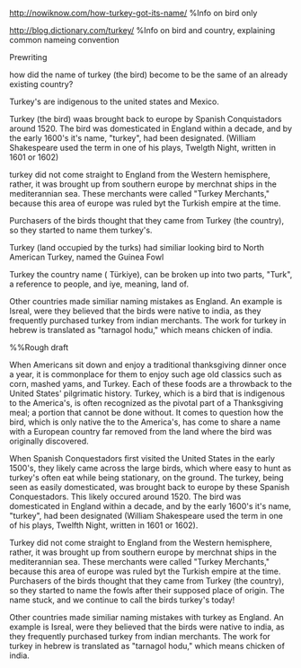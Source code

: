 http://nowiknow.com/how-turkey-got-its-name/ %Info on bird only

http://blog.dictionary.com/turkey/ %Info on bird and country, explaining common nameing convention

Prewriting

how did the name of turkey (the bird) become to be the same of an already existing country?

Turkey's are indigenous to the united states and Mexico.

Turkey (the bird) waas brought back to europe by Spanish Conquistadors around 1520. The bird was domesticated in England within a decade, and by the early 1600's it's name, "turkey", had been designated. (William Shakespeare used the term in one of his plays, Twelgth Night, written in 1601 or 1602)

turkey did not come straight to England from the Western hemisphere, rather, it was brought up from southern europe by merchnat ships in the mediterannian sea. These merchants were called "Turkey Merchants," because this area of europe was ruled byt the Turkish empire at the time.

Purchasers of the birds thought that they came from Turkey (the country), so they started to name them turkey's.

Turkey (land occupied by the turks) had similiar looking bird to North American Turkey, named the Guinea Fowl

Turkey the country name ( Türkiye), can be broken up into two parts, "Turk", a reference to people, and iye, meaning, land of.

Other countries made similiar naming mistakes as England. An example is Isreal, were they believed that the birds were native to india, as they frequently purchased turkey from indian merchants. The work for turkey in hebrew is translated as "tarnagol hodu," which means chicken of india.

%%Rough draft

When Americans sit down and enjoy a traditional thanksgiving dinner once a year, it is commonplace for them to enjoy such age old classics such as corn, mashed yams, and Turkey. Each of these foods are a throwback to the United States' pilgrimatic history. Turkey, which is a bird that is indigenous to the America's, is often recognized as the pivotal part of a Thanksgiving meal; a portion that cannot be done without. It comes to question how the bird, which is only native the to the America's, has come to share a name with a European country far removed from the land where the bird was originally discovered.

When Spanish Conquestadors first visited the United States in the early 1500's, they likely came across the large birds, which where easy to hunt as turkey's often eat while being stationary, on the ground. The turkey, being seen as easily domesticated, was brought back to europe by these Spanish Conquestadors. This likely occured around 1520. The bird was domesticated in England within a decade, and by the early 1600's it's name, "turkey", had been designated (William Shakespeare used the term in one of his plays, Twelfth Night, written in 1601 or 1602).

Turkey did not come straight to England from the Western hemisphere, rather, it was brought up from southern europe by merchnat ships in the mediterannian sea. These merchants were called "Turkey Merchants," because this area of europe was ruled byt the Turkish empire at the time. Purchasers of the birds thought that they came from Turkey (the country), so they started to name the fowls after their supposed place of origin. The name stuck, and we continue to call the birds turkey's today!

Other countries made similiar naming mistakes with turkey as England. An example is Isreal, were they believed that the birds were native to india, as they frequently purchased turkey from indian merchants. The work for turkey in hebrew is translated as "tarnagol hodu," which means chicken of india.
